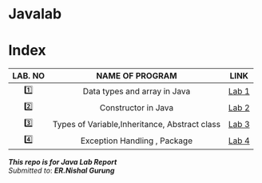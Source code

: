 # Javalab
# Index

LAB. NO | NAME OF PROGRAM | LINK
:------:|:---------------:|:---:
:one: | Data types and array in Java | [Lab 1](lab1/README.md)
:two: | Constructor in Java | [Lab 2](lab2/README.md)
:three: | Types of Variable,Inheritance, Abstract class |[Lab 3](lab3/README.md)
:four:| Exception Handling , Package | [Lab 4](lab4/readme.md)


***This repo is for Java Lab Report***\
*Submitted to*: ***ER.Nishal Gurung***


